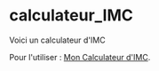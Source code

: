 # calculateur_IMC

Voici un calculateur d'IMC

Pour l'utiliser : [Mon Calculateur d'IMC](https://gabriellepagnard.github.io/calculateur_IMC/).
